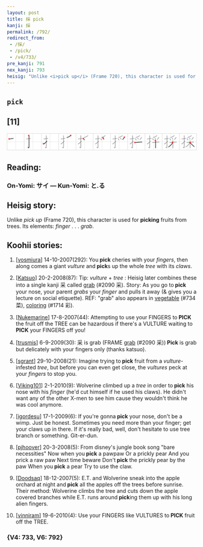 ```yaml
---
layout: post
title: 採 pick
kanji: 採
permalink: /792/
redirect_from:
 - /採/
 - /pick/
 - /v4/733/
pre_kanji: 791
nex_kanji: 793
heisig: "Unlike <i>pick up</i> (Frame 720), this character is used for <b>picking</b> fruits from trees. Its elements: <i>finger</i> . . . <i>grab</i>."
---
```


## `pick`

## [11]

<div class="stroke"><img src="../images/E68EA1.png" /></div>

## Reading:

### On-Yomi: サイ &mdash; Kun-Yomi: と.る

## Heisig story:

Unlike <i>pick up</i> (Frame 720), this character is used for <b>picking</b> fruits from trees. Its elements: <i>finger</i> . . . <i>grab</i>.

## Koohii stories:

1) [<a href="http://kanji.koohii.com/profile/vosmiura">vosmiura</a>] 14-10-2007(292): You<strong> pick</strong> cheries with your <em>fingers</em>, then along comes a giant <em>vulture</em> and<strong> pick</strong>s up the whole <em>tree</em> with its <em>claws</em>.

2) [<a href="http://kanji.koohii.com/profile/Katsuo">Katsuo</a>] 20-2-2008(87): Tip: <em>vulture</em> + <em>tree</em> : Heisig later combines these into a single kanji 采 called <a href="../v4/2090">grab</a> (#2090 采). Story: As you go to<strong> pick</strong> your nose, your parent <em>grabs</em> your <em>finger</em> and pulls it away (&amp; gives you a lecture on social etiquette). REF: &quot;grab&quot; also appears in <a href="../v4/734">vegetable</a> (#734 菜), <a href="../v4/1714">coloring</a> (#1714 彩).

3) [<a href="http://kanji.koohii.com/profile/Nukemarine">Nukemarine</a>] 17-8-2007(44): Attempting to use your FINGERS to<strong> PICK</strong> the fruit off the TREE can be hazardous if there&#039;s a VULTURE waiting to<strong> PICK</strong> your FINGERS off you!

4) [<a href="http://kanji.koohii.com/profile/trusmis">trusmis</a>] 6-9-2009(30): 采 is grab (FRAME <a href="../v4/2090">grab</a> (#2090 采))<strong> Pick</strong> is grab but delicately with your fingers only (thanks katsuo).

5) [<a href="http://kanji.koohii.com/profile/sgrant">sgrant</a>] 29-10-2008(21): Imagine trying to<strong> pick</strong> fruit from a <em>vulture</em>-infested <em>tree</em>, but before you can even get close, the <em>vultures</em> peck at your <em>fingers</em> to stop you.

6) [<a href="http://kanji.koohii.com/profile/Viking101">Viking101</a>] 2-1-2010(9): Wolverine climbed up a <em>tree</em> in order to<strong> pick</strong> his nose with his <em>finger</em> (he&#039;d cut himself if he used his claws). He didn&#039;t want any of the other X-men to see him cause they wouldn&#039;t think he was cool anymore.

7) [<a href="http://kanji.koohii.com/profile/igordesu">igordesu</a>] 17-1-2009(6): If you&#039;re gonna<strong> pick</strong> your nose, don&#039;t be a wimp. Just be honest. Sometimes you need more than your finger; get your claws up in there. If it&#039;s really bad, well, don&#039;t hesitate to use tree branch or something. Git-er-dun.

8) [<a href="http://kanji.koohii.com/profile/pjhoover">pjhoover</a>] 20-3-2008(5): From disney&#039;s jungle book song &quot;bare necessities&quot; Now when you<strong> pick</strong> a pawpaw Or a prickly pear And you prick a raw paw Next time beware Don&#039;t<strong> pick</strong> the prickly pear by the paw When you<strong> pick</strong> a pear Try to use the claw.

9) [<a href="http://kanji.koohii.com/profile/Doodsaq">Doodsaq</a>] 18-12-2007(5): E.T. and Wolverine sneak into the apple orchard at night and<strong> pick</strong> all the apples off the trees before sunrise. Their method: Wolverine climbs the tree and cuts down the apple covered branches while E.T. runs around<strong> pick</strong>ing them up with his long alien fingers.

10) [<a href="http://kanji.koohii.com/profile/vinniram">vinniram</a>] 19-6-2010(4): Use your FINGERS like VULTURES to<strong> PICK</strong> fruit off the TREE.

### {V4: 733, V6: 792}

